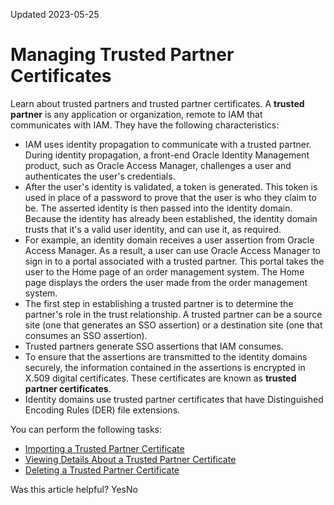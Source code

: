 Updated 2023-05-25
# Managing Trusted Partner Certificates
Learn about trusted partners and trusted partner certificates.
A **trusted partner** is any application or organization, remote to IAM that communicates with IAM. They have the following characteristics:
  * IAM uses identity propagation to communicate with a trusted partner. During identity propagation, a front-end Oracle Identity Management product, such as Oracle Access Manager, challenges a user and authenticates the user's credentials.
  * After the user's identity is validated, a token is generated. This token is used in place of a password to prove that the user is who they claim to be. The asserted identity is then passed into the identity domain. Because the identity has already been established, the identity domain trusts that it's a valid user identity, and can use it, as required.
  * For example, an identity domain receives a user assertion from Oracle Access Manager. As a result, a user can use Oracle Access Manager to sign in to a portal associated with a trusted partner. This portal takes the user to the Home page of an order management system. The Home page displays the orders the user made from the order management system.
  * The first step in establishing a trusted partner is to determine the partner's role in the trust relationship. A trusted partner can be a source site (one that generates an SSO assertion) or a destination site (one that consumes an SSO assertion).
  * Trusted partners generate SSO assertions that IAM consumes.
  * To ensure that the assertions are transmitted to the identity domains securely, the information contained in the assertions is encrypted in X.509 digital certificates. These certificates are known as **trusted partner certificates**.
  * Identity domains use trusted partner certificates that have Distinguished Encoding Rules (DER) file extensions.


You can perform the following tasks:
  * [Importing a Trusted Partner Certificate](https://docs.oracle.com/en-us/iaas/Content/Identity/trustedpartnercert/import-trusted-partner-certificate.htm#import-trusted-partner-certificate "Import a trusted partner certificate to an identity domain in IAM.")
  * [Viewing Details About a Trusted Partner Certificate](https://docs.oracle.com/en-us/iaas/Content/Identity/trustedpartnercert/view-details-trusted-partner-certificate.htm#view-details-trusted-partner-certificate "View details of a trusted partner certificate for an identity domain in IAM.")
  * [Deleting a Trusted Partner Certificate](https://docs.oracle.com/en-us/iaas/Content/Identity/trustedpartnercert/delete-trusted-partner-certificate.htm#delete-trusted-partner-certificate "Delete a trusted partner certificate from an identity domain in IAM.")


Was this article helpful?
YesNo

